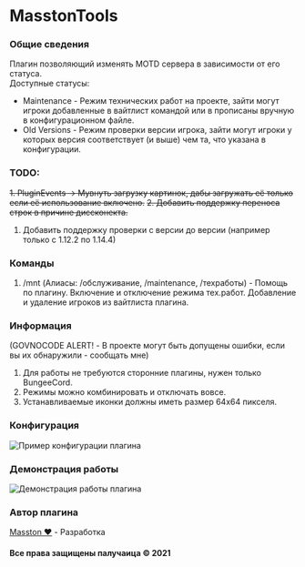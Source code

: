 # MasstonTools

### Общие сведения 
Плагин позволяющий изменять MOTD сервера в зависимости от его статуса.  
Доступные статусы:  
- Maintenance - Режим технических работ на проекте, зайти могут игроки добавленные в вайтлист командой или в прописаны вручную в конфигурационном файле.
- Old Versions - Режим проверки версии игрока, зайти могут игроки у которых версия соответствует (и выше) чем та, что указана в конфигурации. 

### TODO:
~~1. PluginEvents -> Мувнуть загрузку картинок, дабы загружать её только если её использование включено.~~
~~2. Добавить поддержку переноса строк в причине диссконекта.~~
1. Добавить поддержку проверки с версии до версии (например только с 1.12.2 по 1.14.4)

### Команды
1. /mnt (Алиасы: /обслуживание, /maintenance, /техработы) - Помощь по плагину. Включение и отключение режима тех.работ. Добавление и удаление игроков из вайтлиста плагина.

### Информация
(GOVNOCODE ALERT! - В проекте могут быть допущены ошибки, если вы их обнаружили - сообщать мне)

1. Для работы не требуются сторонние плагины, нужен только BungeeCord.
2. Режимы можно комбинировать и отключать вовсе.
3. Устанавливаемые иконки должны иметь размер 64x64 пикселя.  

### Конфигурация
![Пример конфигурации плагина](https://mstn.me/images/configuration.png)

### Демонстрация работы
![Демонстрация работы плагина](https://mstn.me/images/example.jpg)

### Автор плагина
[Masston ❤](https://vk.com/masston) - Разработка

#### Все права защищены палучаица &copy; 2021
